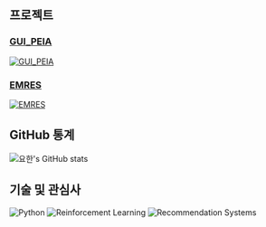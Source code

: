 ## 프로젝트

### [GUI_PEIA](https://github.com/iii719/GUI_PEIA)
[![GUI_PEIA](https://img.shields.io/badge/GUI_PEIA-007bff?style=for-the-badge&logo=visual-studio-code&logoColor=white&round=round)](https://github.com/iii719/GUI_PEIA)

### [EMRES](https://github.com/iii719/EMRES)
[![EMRES](https://img.shields.io/badge/EMRES-f39c12?style=for-the-badge&logo=emotion&logoColor=white&round=round)](https://github.com/iii719/EMRES)

## GitHub 통계
![요한's GitHub stats](https://github-readme-stats.vercel.app/api?username=iii719&show_icons=true&theme=radical)

## 기술 및 관심사
![Python](https://img.shields.io/badge/Python-3776AB?style=flat-square&logo=python&logoColor=white&round=round)
![Reinforcement Learning](https://img.shields.io/badge/Reinforcement_Learning-4B8BBE?style=flat-square&logo=ai&logoColor=white&round=round)
![Recommendation Systems](https://img.shields.io/badge/Recommendation_Systems-FFCA28?style=flat-square&logo=algorithm&logoColor=black&round=round)
